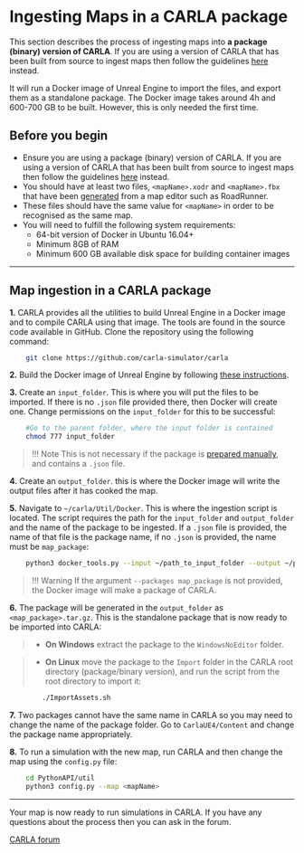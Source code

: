 # Ingesting Maps in a CARLA package

This section describes the process of ingesting maps into __a package (binary) version of CARLA__. If you are using a version of CARLA that has been built from source to ingest maps then follow the guidelines [here][source_ingest] instead.

It will run a Docker image of Unreal Engine to import the files, and export them as a standalone package. The Docker image takes around 4h and 600-700 GB to be built. However, this is only needed the first time.

## Before you begin

- Ensure you are using a package (binary) version of CARLA. If you are using a version of CARLA that has been built from source to ingest maps then follow the guidelines [here][source_ingest] instead.
- You should have at least two files, `<mapName>.xodr` and `<mapName>.fbx` that have been [generated][rr_generate_map] from a map editor such as RoadRunner. 
- These files should have the same value for `<mapName>` in order to be recognised as the same map.
- You will need to fulfill the following system requirements:
    - 64-bit version of Docker in Ubuntu 16.04+
    - Minimum 8GB of RAM
    - Minimum 600 GB available disk space for building container images

[source_ingest]: add_map_source.md
[import_map_package]: add_map_package.md
[rr_generate_map]: generate_map_roadrunner.md

---
## Map ingestion in a CARLA package

__1.__ CARLA provides all the utilities to build Unreal Engine in a Docker image and to compile CARLA using that image. The tools are found in the source code available in GitHub. Clone the repository using the following command:

```sh
    git clone https://github.com/carla-simulator/carla
```

__2.__ Build the Docker image of Unreal Engine by following [these instructions](https://github.com/carla-simulator/carla/tree/master/Util/Docker). 

__3.__ Create an `input_folder`.  This is where you will put the files to be imported. If there is no `.json` file provided there, then Docker will create one. Change permissions on the `input_folder` for this to be successful:

```sh
    #Go to the parent folder, where the input folder is contained
    chmod 777 input_folder
```

> !!! Note
    This is not necessary if the package is [prepared manually](add_map_deprecated.md#manual-package-preparation), and contains a `.json` file. 

__4.__ Create an `output_folder`. this is where the Docker image will write the output files after it has cooked the map. 

__5.__ Navigate to `~/carla/Util/Docker`. This is where the ingestion script is located. The script requires the path for the `input_folder` and `output_folder` and the name of the package to be ingested. If a `.json` file is provided, the name of that file is the package name, if no `.json` is provided, the name must be `map_package`:

```sh
    python3 docker_tools.py --input ~/path_to_input_folder --output ~/path_to_output_folder --packages map_package
```

> !!! Warning
    If the argument `--packages map_package` is not provided, the Docker image will make a package of CARLA. 

__6.__ The package will be generated in the `output_folder` as `<map_package>.tar.gz`. This is the standalone package that is now ready to be imported into CARLA:

> *   __On Windows__ extract the package to the `WindowsNoEditor` folder. 

> *   __On Linux__ move the package to the `Import` folder in the CARLA root directory (package/binary version), and run the script from the root directory to import it: 

```sh
        ./ImportAssets.sh
```

__7.__ Two packages cannot have the same name in CARLA so you may need to change the name of the package folder. Go to `CarlaUE4/Content` and change the package name appropriately.

__8.__ To run a simulation with the new map, run CARLA and then change the map using the `config.py` file:

```sh
    cd PythonAPI/util
    python3 config.py --map <mapName>
```

---

Your map is now ready to run simulations in CARLA. If you have any questions about the process then you can ask in the forum.

<div class="build-buttons">
<p>
<a href="https://forum.carla.org/" target="_blank" class="btn btn-neutral" title="Go to the CARLA forum">
CARLA forum</a>
</p>
</div>